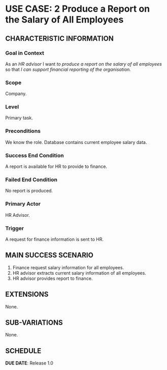 # USE CASE: 2 Produce a Report on the Salary of All Employees

## CHARACTERISTIC INFORMATION

### Goal in Context

As an *HR advisor* I want *to produce a report on the salary of all employees* so that *I can support financial reporting of the organisation.*

### Scope

Company.

### Level

Primary task.

### Preconditions

We know the role. Database contains current employee salary data.

### Success End Condition

A report is available for HR to provide to finance.

### Failed End Condition

No report is produced.

### Primary Actor

HR Advisor.

### Trigger

A request for finance information is sent to HR.

## MAIN SUCCESS SCENARIO

1. Finance request salary information for all employees.
2. HR advisor extracts current salary information of all employees.
3. HR advisor provides report to finance.

## EXTENSIONS

None.

## SUB-VARIATIONS

None.

## SCHEDULE

**DUE DATE**: Release 1.0